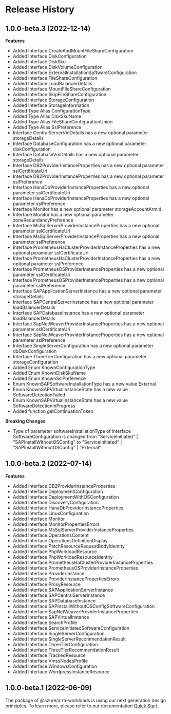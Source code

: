 # Release History
    
## 1.0.0-beta.3 (2022-12-14)
    
**Features**

  - Added Interface CreateAndMountFileShareConfiguration
  - Added Interface DiskConfiguration
  - Added Interface DiskSku
  - Added Interface DiskVolumeConfiguration
  - Added Interface ExternalInstallationSoftwareConfiguration
  - Added Interface FileShareConfiguration
  - Added Interface LoadBalancerDetails
  - Added Interface MountFileShareConfiguration
  - Added Interface SkipFileShareConfiguration
  - Added Interface StorageConfiguration
  - Added Interface StorageInformation
  - Added Type Alias ConfigurationType
  - Added Type Alias DiskSkuName
  - Added Type Alias FileShareConfigurationUnion
  - Added Type Alias SslPreference
  - Interface CentralServerVmDetails has a new optional parameter storageDetails
  - Interface DatabaseConfiguration has a new optional parameter diskConfiguration
  - Interface DatabaseVmDetails has a new optional parameter storageDetails
  - Interface DB2ProviderInstanceProperties has a new optional parameter sslCertificateUri
  - Interface DB2ProviderInstanceProperties has a new optional parameter sslPreference
  - Interface HanaDbProviderInstanceProperties has a new optional parameter sslCertificateUri
  - Interface HanaDbProviderInstanceProperties has a new optional parameter sslPreference
  - Interface Monitor has a new optional parameter storageAccountArmId
  - Interface Monitor has a new optional parameter zoneRedundancyPreference
  - Interface MsSqlServerProviderInstanceProperties has a new optional parameter sslCertificateUri
  - Interface MsSqlServerProviderInstanceProperties has a new optional parameter sslPreference
  - Interface PrometheusHaClusterProviderInstanceProperties has a new optional parameter sslCertificateUri
  - Interface PrometheusHaClusterProviderInstanceProperties has a new optional parameter sslPreference
  - Interface PrometheusOSProviderInstanceProperties has a new optional parameter sslCertificateUri
  - Interface PrometheusOSProviderInstanceProperties has a new optional parameter sslPreference
  - Interface SAPApplicationServerInstance has a new optional parameter storageDetails
  - Interface SAPCentralServerInstance has a new optional parameter loadBalancerDetails
  - Interface SAPDatabaseInstance has a new optional parameter loadBalancerDetails
  - Interface SapNetWeaverProviderInstanceProperties has a new optional parameter sslCertificateUri
  - Interface SapNetWeaverProviderInstanceProperties has a new optional parameter sslPreference
  - Interface SingleServerConfiguration has a new optional parameter dbDiskConfiguration
  - Interface ThreeTierConfiguration has a new optional parameter storageConfiguration
  - Added Enum KnownConfigurationType
  - Added Enum KnownDiskSkuName
  - Added Enum KnownSslPreference
  - Enum KnownSAPSoftwareInstallationType has a new value External
  - Enum KnownSAPVirtualInstanceState has a new value SoftwareDetectionFailed
  - Enum KnownSAPVirtualInstanceState has a new value SoftwareDetectionInProgress
  - Added function getContinuationToken

**Breaking Changes**

  - Type of parameter softwareInstallationType of interface SoftwareConfiguration is changed from "ServiceInitiated" | "SAPInstallWithoutOSConfig" to "ServiceInitiated" | "SAPInstallWithoutOSConfig" | "External"
    
    
## 1.0.0-beta.2 (2022-07-14)
    
**Features**

  - Added Interface DB2ProviderInstanceProperties
  - Added Interface DeploymentConfiguration
  - Added Interface DeploymentWithOSConfiguration
  - Added Interface DiscoveryConfiguration
  - Added Interface HanaDbProviderInstanceProperties
  - Added Interface LinuxConfiguration
  - Added Interface Monitor
  - Added Interface MonitorPropertiesErrors
  - Added Interface MsSqlServerProviderInstanceProperties
  - Added Interface OperationsContent
  - Added Interface OperationsDefinitionDisplay
  - Added Interface PatchResourceRequestBodyIdentity
  - Added Interface PhpWorkloadResource
  - Added Interface PhpWorkloadResourceIdentity
  - Added Interface PrometheusHaClusterProviderInstanceProperties
  - Added Interface PrometheusOSProviderInstanceProperties
  - Added Interface ProviderInstance
  - Added Interface ProviderInstancePropertiesErrors
  - Added Interface ProxyResource
  - Added Interface SAPApplicationServerInstance
  - Added Interface SAPCentralServerInstance
  - Added Interface SAPDatabaseInstance
  - Added Interface SAPInstallWithoutOSConfigSoftwareConfiguration
  - Added Interface SapNetWeaverProviderInstanceProperties
  - Added Interface SAPVirtualInstance
  - Added Interface SearchProfile
  - Added Interface ServiceInitiatedSoftwareConfiguration
  - Added Interface SingleServerConfiguration
  - Added Interface SingleServerRecommendationResult
  - Added Interface ThreeTierConfiguration
  - Added Interface ThreeTierRecommendationResult
  - Added Interface TrackedResource
  - Added Interface VmssNodesProfile
  - Added Interface WindowsConfiguration
  - Added Interface WordpressInstanceResource
    
    
## 1.0.0-beta.1 (2022-06-09)

The package of @azure/arm-workloads is using our next generation design principles. To learn more, please refer to our documentation [Quick Start](https://aka.ms/js-track2-quickstart).

